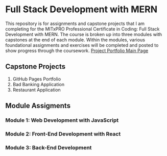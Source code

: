 # Full Stack Development with MERN
This repository is for assignments and capstone projects that I am completing for the MITxPRO Professional Certificate in Coding: Full Stack Development with MERN. The course is broken up into three modules with capstones at the end of each module. Within the modules, various foundational assignments and exercises will be completed and posted to show progress through the coursework. 
[Project Portfolio Main Page](/)
## Capstone Projects
1. GitHub Pages Portfolio
2. Bad Banking Application
3. Restaurant Application
## Module Assigments
### Module 1: Web Development with JavaScript
### Module 2: Front-End Development with React
### Module 3: Back-End Development

